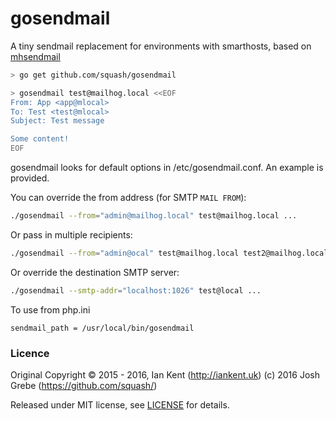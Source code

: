 gosendmail
==========

A tiny sendmail replacement for environments with smarthosts, based on [mhsendmail](https://github.com/mailhog/mhsendmail)


```bash
> go get github.com/squash/gosendmail

> gosendmail test@mailhog.local <<EOF
From: App <app@mlocal>
To: Test <test@mlocal>
Subject: Test message

Some content!
EOF
```

gosendmail looks for default options in /etc/gosendmail.conf. An example is provided.

You can override the from address (for SMTP `MAIL FROM`):

```bash
./gosendmail --from="admin@mailhog.local" test@mailhog.local ...
```

Or pass in multiple recipients:

```bash
./gosendmail --from="admin@ocal" test@mailhog.local test2@mailhog.local ...
```

Or override the destination SMTP server:

```bash
./gosendmail --smtp-addr="localhost:1026" test@local ...
```

To use from php.ini

```
sendmail_path = /usr/local/bin/gosendmail
```

### Licence

Original Copyright ©‎ 2015 - 2016, Ian Kent (http://iankent.uk)
(c) 2016 Josh Grebe (https://github.com/squash/)

Released under MIT license, see [LICENSE](LICENSE.md) for details.
